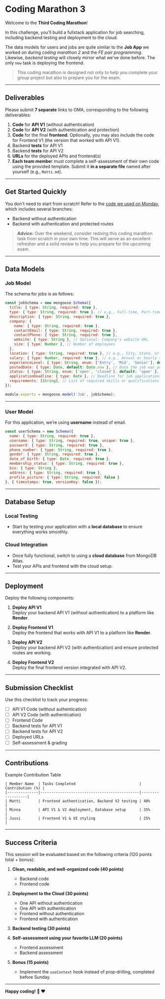# Coding Marathon 3

Welcome to the **Third Coding Marathon**! 

In this challenge, you’ll build a fullstack application for job searching, including backend testing and deployment to the cloud.

The data models for users and jobs are quite similar to the **Job App** we worked on during *coding marathon 2* and the *FE pair programming*. Likewise, *backend testing* will closely mirror what we've done before. The only `new` task is deploying the frontend.

> This coding marathon is designed not only to help you complete your group project but also to prepare you for the exam.

---

## Deliverables

Please submit **7 separate** links to OMA, corresponding to the following deliverables:

1. **Code** for **API V1** (without authentication)
2. **Code** for **API V2** (with authentication and protection)
3. **Code** for the final **frontend**. Optionally, you may also include the code for Frontend V1 (the version that worked with API V1).
4. Backend **tests** for API V1
5. Backend **tests** for API V2
6. **URLs** for the deployed APIs and frontend(s)
7. **Each team membe**r must complete a self-assessment of their own code using the provided template. Submit it **in a separate file** named after yourself (e.g., `Matti.md`).
<!-- 7. **Self-assessment** and **self-grading** of your code. Use the [self-assessment template](./cm-template.md) for this purpose. -->

---

## Get Started Quickly

You don't need to start from scratch! Refer to the [code we used on Monday](https://github.com/tx00-resources-en/week7-fepp-en), which includes several branches: 
- Backend without authentication
- Backend with authentication and protected routes

> **Advice:** Over the weekend, consider redoing this coding marathon task from scratch in your own time. This will serve as an excellent refresher and a solid review to help you prepare for the upcoming exam.

---

## Data Models

### Job Model

The schema for jobs is as follows:

```js
const jobSchema = new mongoose.Schema({
  title: { type: String, required: true },
  type: { type: String, required: true }, // e.g., Full-time, Part-time, Contract
  description: { type: String, required: true },
  company: {
    name: { type: String, required: true },
    contactEmail: { type: String, required: true },
    contactPhone: { type: String, required: true },
    website: { type: String }, // Optional: Company's website URL
    size: { type: Number }, // Number of employees
  },
  location: { type: String, required: true }, // e.g., City, State, or Remote
  salary: { type: Number, required: true }, // e.g., Annual or hourly salary
  experienceLevel: { type: String, enum: ['Entry', 'Mid', 'Senior'], default: 'Entry' }, // Experience level
  postedDate: { type: Date, default: Date.now }, // Date the job was posted
  status: { type: String, enum: ['open', 'closed'], default: 'open' }, // Job status (open/closed)
  applicationDeadline: { type: Date }, // Deadline for job applications  
  requirements: [String], // List of required skills or qualifications
});

module.exports = mongoose.model('Job', jobSchema);
```

---

### User Model

For this application, we’re using **username** instead of email. 


```js
const userSchema = new Schema({
  name: { type: String, required: true },
  username: { type: String, required: true, unique: true },
  password: { type: String, required: true },
  phone_number: { type: String, required: true },
  gender: { type: String, required: true },
  date_of_birth: { type: Date, required: true },
  membership_status: { type: String, required: true },
  bio: { type: String },
  address: { type: String, required: true },
  profile_picture: { type: String, required: false }
}, { timestamps: true, versionKey: false });
```

---

## Database Setup

### Local Testing
- Start by testing your application with a **local database** to ensure everything works smoothly.

### Cloud Integration
- Once fully functional, switch to using a **cloud database** from MongoDB Atlas.  
- Test your APIs and frontend with the cloud setup.

---

## Deployment

Deploy the following components:

1. **Deploy API V1**  
   Deploy your backend API V1 (without authentication) to a platform like **Render**.
   
2. **Deploy Frontend V1**  
   Deploy the frontend that works with API V1 to a platform like **Render**.

3. **Deploy API V2**  
   Deploy your backend API V2 (with authentication) and ensure protected routes are working.

4. **Deploy Frontend V2**  
   Deploy the final frontend version integrated with API V2.

---

## Submission Checklist

Use this checklist to track your progress:

- [ ] API V1 Code (without authentication)  
- [ ] API V2 Code (with authentication)  
- [ ] Frontend Code  
- [ ] Backend tests for API V1  
- [ ] Backend tests for API V2  
- [ ] Deployed URLs  
- [ ] Self-assessment & grading  

---

## Contributions

Example Contribution Table

```plaintext
| Member Name  | Tasks Completed                             | Contribution (%) |
|--------------|---------------------------------------------|------------------|
| Matti        | Frontend authentication, Backend V2 testing | 40%              |
| Minna        | API V1 & V2 deployment, Database setup      | 35%              |
| Jussi        | Frontend V1 & UI styling                    | 25%              |
```


---

## Success Criteria

This session will be evaluated based on the following criteria (120 points total + bonus):

1. **Clean, readable, and well-organized code (40 points)**  
   - Backend code  
   - Frontend code  

2. **Deployment to the Cloud (30 points)**  
   - One API without authentication  
   - One API with authentication  
   - Frontend without authentication  
   - Frontend with authentication  

3. **Backend testing (30 points)**  

4. **Self-assessment using your favorite LLM (20 points)**  
   - Frontend assessment  
   - Backend assessment  

5. **Bonus (15 points)**  
   - Implement the `useContext` hook instead of prop‑drilling, completed before Sunday.
   <!-- - Otherwise, we’ll cover it in next Monday’s pair programming session. -->

---

**Happy coding!** :rocket: :heart:

